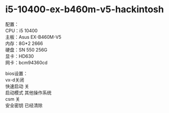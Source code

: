 # i5-10400-ex-b460m-v5-hackintosh
配置：<br/>
CPU：i5 10400<br/>
主板：Asus EX-B460M-V5<br/>
内存：8G*2 2666<br/>
硬盘：SN 550 256G<br/>
显卡：HD630<br/>
网卡：bcm94360cd<br/>

bios设置：<br/>
vx-d关闭<br/>
快速启动 关<br/>
启动模式 其他操作系统<br/>
csm 关<br/>
安全密钥 已经清除<br/>
